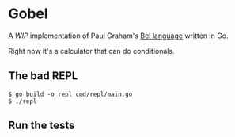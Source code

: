 # Gobel

A _WIP_ implementation of Paul Graham's [Bel language](http://paulgraham.com/bel.html) written in Go.

Right now it's a calculator that can do conditionals.

## The bad REPL

```shell
$ go build -o repl cmd/repl/main.go
$ ./repl
```

## Run the tests

